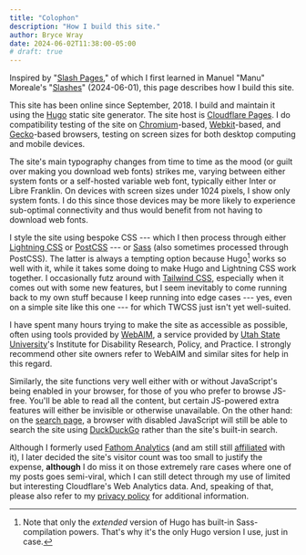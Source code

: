 ```yaml
---
title: "Colophon"
description: "How I build this site."
author: Bryce Wray
date: 2024-06-02T11:38:00-05:00
# draft: true
---
```


Inspired by "[Slash Pages](https://slashpages.net/)," of which I first learned in Manuel "Manu" Moreale's "[Slashes](https://manuelmoreale.com/slashes)" (<span class="nobrk">2024-06-01</span>), this page describes how I build this site.

<!--more-->

This site has been online since September, 2018. I build and maintain it using the [Hugo](https://gohugo.io) static site generator. The site host is [Cloudflare Pages](https://pages.cloudflare.com). I do compatibility testing of the site on [Chromium](https://www.chromium.org/Home/)-based, [Webkit](https://webkit.org)-based, and [Gecko](https://developer.mozilla.org/en-US/docs/Glossary/Gecko)-based browsers, testing on screen sizes for both desktop computing and mobile devices.

The site's main typography changes from time to time as the mood (or guilt over making you download web fonts) strikes me, varying between either system fonts or a self-hosted variable web font, typically either Inter or Libre Franklin. On devices with screen sizes under 1024 pixels, I show only system fonts. I do this since those devices may be more likely to experience sub-optimal connectivity and thus would benefit from not having to download web fonts.

I style the site using bespoke CSS --- which I then process through either [Lightning CSS](https://lightningcss.dev) or [PostCSS](https://postcss.org) --- or [Sass](https://sass-lang.com) (also sometimes processed through PostCSS). The latter is always a tempting option because Hugo[^extended] works so well with it, while it takes some doing to make Hugo and Lightning CSS work together. I occasionally futz around with [Tailwind CSS](https://tailwindcss.com), especially when it comes out with some new features, but I seem inevitably to come running back to my own stuff because I keep running into edge cases --- yes, even on a simple site like this one --- for which TWCSS just isn't yet well-suited.

[^extended]: Note that only the *extended* version of Hugo has built-in Sass-compilation powers. That's why it's the only Hugo version I use, just in case.

I have spent many hours trying to make the site as accessible as possible, often using tools provided by [WebAIM](https://webaim.org/), a service provided by [Utah State University](https://usu.edu)'s Institute for Disability Research, Policy, and Practice. I strongly recommend other site owners refer to WebAIM and similar sites for help in this regard.

Similarly, the site functions very well either with or without JavaScript's being enabled in your browser, for those of you who prefer to browse JS-free. You'll be able to read all the content, but certain JS-powered extra features will either be invisible or otherwise unavailable. On the other hand: on the [search page](/search/), a browser with disabled JavaScript will still be able to search the site using [DuckDuckGo](https://duckduckgo.com) rather than the site's built-in search.

Although I formerly used [Fathom Analytics](https://usefathom.com) (and am still still [affiliated](https://usefathom.com/ref/ZKHYWX) with it), I later decided the site's visitor count was too small to justify the expense, **although** I do miss it on those extremely rare cases where one of my posts goes semi-viral, which I can still detect through my use of limited but interesting Cloudflare's Web Analytics data. And, speaking of that, please also refer to my [privacy policy](/privacy/) for additional information.
